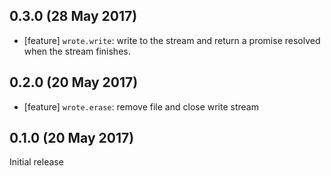 ## 0.3.0 (28 May 2017)

* [feature] `wrote.write`: write to the stream and return a promise resolved when the stream
finishes.

## 0.2.0 (20 May 2017)

* [feature] `wrote.erase`: remove file and close write stream

## 0.1.0 (20 May 2017)

Initial release

